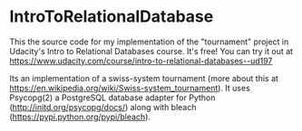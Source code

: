 # IntroToRelationalDatabase

This the source code for my implementation of the "tournament" project in Udacity's Intro to Relational Databases course.
It's free! You can try it out at https://www.udacity.com/course/intro-to-relational-databases--ud197

Its an implementation of a swiss-system tournament (more about this at https://en.wikipedia.org/wiki/Swiss-system_tournament).
It uses Psycopg(2) a PostgreSQL database adapter for Python (http://initd.org/psycopg/docs/) along with bleach (https://pypi.python.org/pypi/bleach).
